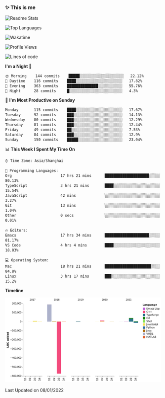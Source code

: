 <!--

**icyzeroice/icyzeroice** is a ✨ _special_ ✨ repository because its `README.md` (this file) appears on your GitHub profile.

Here are some ideas to get you started:

- 🔭 I’m currently working on ...
- 🌱 I’m currently learning ...
- 👯 I’m looking to collaborate on ...
- 🤔 I’m looking for help with ...
- 💬 Ask me about ...
- 📫 How to reach me: ...
- 😄 Pronouns: ...
- ⚡ Fun fact: ...

-->

### ✨ This is me

![Readme Stats](https://github-readme-stats.vercel.app/api?username=icyzeroice)

![Top Languages](https://github-readme-stats.vercel.app/api/top-langs/?username=icyzeroice&exclude_repo=scutie2015-digimon&layout=compact&langs_count=5)

![Wakatime](https://github-readme-stats.vercel.app/api/wakatime?username=icyzeroice)

<!--START_SECTION:waka-->
![Profile Views](http://img.shields.io/badge/Profile%20Views-0-blue)

![Lines of code](https://img.shields.io/badge/From%20Hello%20World%20I%27ve%20Written--318%20Thousand%20lines%20of%20code-blue)

**I'm a Night 🦉** 

```text
🌞 Morning    144 commits    █████░░░░░░░░░░░░░░░░░░░░   22.12% 
🌆 Daytime    116 commits    ████░░░░░░░░░░░░░░░░░░░░░   17.82% 
🌃 Evening    363 commits    ██████████████░░░░░░░░░░░   55.76% 
🌙 Night      28 commits     █░░░░░░░░░░░░░░░░░░░░░░░░   4.3%

```
📅 **I'm Most Productive on Sunday** 

```text
Monday       115 commits    ████░░░░░░░░░░░░░░░░░░░░░   17.67% 
Tuesday      92 commits     ███░░░░░░░░░░░░░░░░░░░░░░   14.13% 
Wednesday    80 commits     ███░░░░░░░░░░░░░░░░░░░░░░   12.29% 
Thursday     81 commits     ███░░░░░░░░░░░░░░░░░░░░░░   12.44% 
Friday       49 commits     ██░░░░░░░░░░░░░░░░░░░░░░░   7.53% 
Saturday     84 commits     ███░░░░░░░░░░░░░░░░░░░░░░   12.9% 
Sunday       150 commits    █████░░░░░░░░░░░░░░░░░░░░   23.04%

```


📊 **This Week I Spent My Time On** 

```text
⌚︎ Time Zone: Asia/Shanghai

💬 Programming Languages: 
Org                      17 hrs 21 mins      ████████████████████░░░░░   80.13% 
TypeScript               3 hrs 21 mins       ████░░░░░░░░░░░░░░░░░░░░░   15.54% 
JavaScript               42 mins             ░░░░░░░░░░░░░░░░░░░░░░░░░   3.27% 
Git                      13 mins             ░░░░░░░░░░░░░░░░░░░░░░░░░   1.04% 
Other                    0 secs              ░░░░░░░░░░░░░░░░░░░░░░░░░   0.01%

🔥 Editors: 
Emacs                    17 hrs 34 mins      ████████████████████░░░░░   81.17% 
VS Code                  4 hrs 4 mins        ████░░░░░░░░░░░░░░░░░░░░░   18.83%

💻 Operating System: 
Mac                      18 hrs 21 mins      █████████████████████░░░░   84.8% 
Linux                    3 hrs 17 mins       ███░░░░░░░░░░░░░░░░░░░░░░   15.2%

```

**Timeline**

![Chart not found](https://raw.githubusercontent.com/icyzeroice/icyzeroice/main/charts/bar_graph.png) 


 Last Updated on 08/01/2022
<!--END_SECTION:waka-->

<!--

### Related
- https://github.com/abhisheknaiidu/awesome-github-profile-readme
- https://github.com/coderjojo/creative-profile-readme
- https://github.com/elangosundar/awesome-README-templates
- https://github.com/durgeshsamariya/awesome-github-profile-readme-templates
- https://github.com/anmol098/waka-readme-stats

-->
